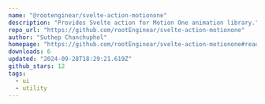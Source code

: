 ```yaml
---
name: "@rootenginear/svelte-action-motionone"
description: "Provides Svelte action for Motion One animation library."
repo_url: "https://github.com/rootEnginear/svelte-action-motionone"
author: "Suthep Chanchuphol"
homepage: "https://github.com/rootEnginear/svelte-action-motionone#readme"
downloads: 6
updated: "2024-09-28T18:29:21.619Z"
github_stars: 12
tags: 
  - ui
  - utility
---
```

